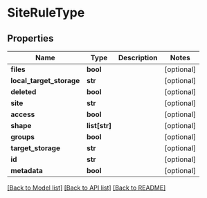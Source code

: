 # SiteRuleType

## Properties
Name | Type | Description | Notes
------------ | ------------- | ------------- | -------------
**files** | **bool** |  | [optional] 
**local_target_storage** | **str** |  | [optional] 
**deleted** | **bool** |  | [optional] 
**site** | **str** |  | [optional] 
**access** | **bool** |  | [optional] 
**shape** | **list[str]** |  | [optional] 
**groups** | **bool** |  | [optional] 
**target_storage** | **str** |  | [optional] 
**id** | **str** |  | [optional] 
**metadata** | **bool** |  | [optional] 

[[Back to Model list]](../README.md#documentation-for-models) [[Back to API list]](../README.md#documentation-for-api-endpoints) [[Back to README]](../README.md)


